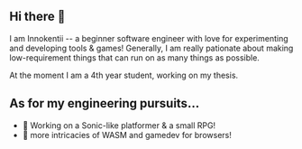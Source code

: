 ## Hi there :wave:

I am Innokentii -- a beginner software engineer with love for experimenting and developing
tools & games! Generally, I am really pationate about making low-requirement things that
can run on as many things as possible.

At the moment I am a 4th year student, working on my thesis.

## As for my engineering pursuits...
- :telescope: Working on a Sonic-like platformer & a small RPG!
- :seedling: more intricacies of WASM and gamedev for browsers!
